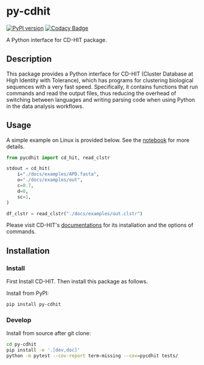 # py-cdhit

[![PyPI version](https://badge.fury.io/py/py-cdhit.svg)](https://badge.fury.io/py/py-cdhit)
[![Codacy Badge](https://app.codacy.com/project/badge/Grade/197a0be6dcd14961b919e666a0de39eb)](https://app.codacy.com/gh/yuanx749/py-cdhit/dashboard?utm_source=gh&utm_medium=referral&utm_content=&utm_campaign=Badge_grade)

A Python interface for CD-HIT package.

## Description

This package provides a Python interface for CD-HIT (Cluster Database at High Identity with Tolerance), which has programs for clustering biological sequences with a very fast speed. Specifically, it contains functions that run commands and read the output files, thus reducing the overhead of switching between languages and writing parsing code when using Python in the data analysis workflows.

## Usage

A simple example on Linux is provided below. See the [notebook](docs/examples/examples.ipynb) for more details.

```Python
from pycdhit import cd_hit, read_clstr

stdout = cd_hit(
    i="./docs/examples/APD.fasta",
    o="./docs/examples/out",
    c=0.7,
    d=0,
    sc=1,
)

df_clstr = read_clstr("./docs/examples/out.clstr")
```

Please visit CD-HIT's [documentations](https://github.com/weizhongli/cdhit/wiki) for its installation and the options of commands.

## Installation

### Install

First Install CD-HIT. Then install this package as follows.

Install from PyPI:

```bash
pip install py-cdhit
```

### Develop

Install from source after git clone:

```bash
cd py-cdhit
pip install -e '.[dev,doc]'
python -m pytest --cov-report term-missing --cov=pycdhit tests/
```
